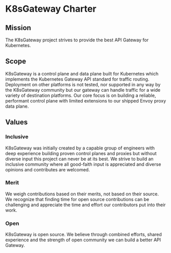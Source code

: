 # K8sGateway Charter

## Mission 

The K8sGateway project strives to provide the best API Gateway for Kubernetes.

## Scope

K8sGateway is a control plane and data plane built for Kubernetes which implements the Kubernetes Gateway API standard for traffic routing. Deployment on other platforms is not tested, nor supported in any way by the K8sGateway community but our gateway can handle traffic for a wide variety of destination platforms. Our core focus is on building a reliable, performant control plane with limited extensions to our shipped Envoy proxy data plane.

## Values

### Inclusive

K8sGateway was initially created by a capable group of engineers with deep experience building proven control planes and proxies but without diverse input this project can never be at its best. We strive to build an inclusive community where all good-faith input is appreciated and diverse opinions and contributes are welcomed.

### Merit

We weigh contributions based on their merits, not based on their source. We recognize that finding time for open source contributions can be challenging and appreciate the time and effort our contributors put into their work.

### Open

K8sGateway is open source. We believe through combined efforts, shared experience and the strength of open community we can build a better API Gateway.
